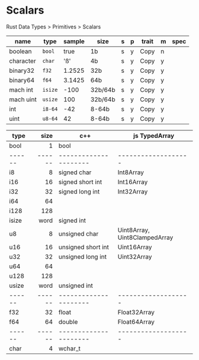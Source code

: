 # Scalars

Rust Data Types > Primitives > Scalars  


name         | type          | sample | size    |s|p| trait|m| spec
-------------|---------------|--------|---------|-|-|------|-|-------
boolean      | `bool`        | true   |      1b |s|y| Copy |n|
character    | `char`        | 'ß'    |      4b |s|y| Copy |y|
binary32     | `f32`         | 1.2525 |     32b |s|y| Copy |y|
binary64     | `f64`         | 3.1425 |     64b |s|y| Copy |y|
mach int     | `isize`       | -100   | 32b/64b |s|y| Copy |y|
mach uint    | `usize`       | 100    | 32b/64b |s|y| Copy |y|
int          | `i8-64`       | -42    |   8-64b |s|y| Copy |y|
uint         | `u8-64`       | 42     |   8-64b |s|y| Copy |y|


type  | size | c++                 | js TypedArray
------|-----:|---------------------|-------------------
bool  | 1    | bool                | 
------|------|---------------------|-------------------
i8    | 8    | signed char         | Int8Array
i16   | 16   | signed short int    | Int16Array
i32   | 32   | signed long int     | Int32Array
i64   | 64   |                     |
i128  | 128  |                     |
isize | word | signed int          |
u8    | 8    | unsigned char       | Uint8Array, Uint8ClampedArray
u16   | 16   | unsigned short int  | Uint16Array
u32   | 32   | unsigned long int   | Uint32Array
u64   | 64   |                     |
u128  | 128  |                     |
usize | word | unsigned int        |
------|------|---------------------|-------------------
f32   | 32   | float               | Float32Array
f64   | 64   | double              | Float64Array
------|------|---------------------|-------------------
char  | 4    | wchar_t             |

